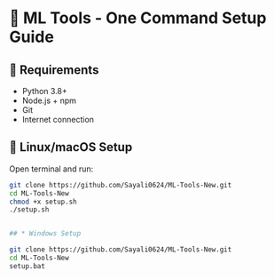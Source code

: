 # 🚀 ML Tools - One Command Setup Guide

## 🔧 Requirements
- Python 3.8+
- Node.js + npm
- Git
- Internet connection

## 🐧 Linux/macOS Setup

Open terminal and run:

```bash
git clone https://github.com/Sayali0624/ML-Tools-New.git
cd ML-Tools-New
chmod +x setup.sh
./setup.sh


## * Windows Setup

git clone https://github.com/Sayali0624/ML-Tools-New.git
cd ML-Tools-New
setup.bat
